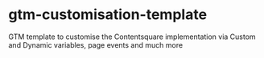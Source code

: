 # gtm-customisation-template
GTM template to customise the Contentsquare implementation via Custom and Dynamic variables, page events and much more
